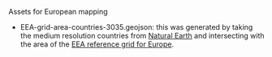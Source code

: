 Assets for European mapping
- EEA-grid-area-countries-3035.geojson: this was generated by taking the medium resolution countries from [Natural Earth](https://www.naturalearthdata.com/downloads/50m-cultural-vectors/) and intersecting with the area of the [EEA reference grid for Europe](https://www.eea.europa.eu/data-and-maps/data/eea-reference-grids-2).